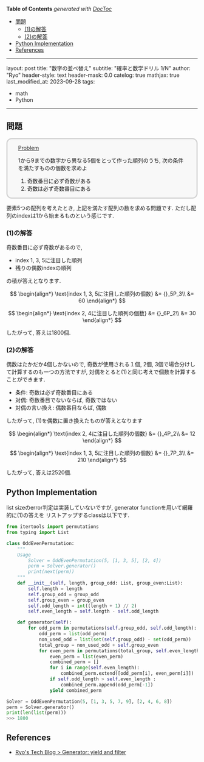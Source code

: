 <!-- START doctoc generated TOC please keep comment here to allow auto update -->
<!-- DON'T EDIT THIS SECTION, INSTEAD RE-RUN doctoc TO UPDATE -->
**Table of Contents**  *generated with [DocToc](https://github.com/thlorenz/doctoc)*

- [問題](#%E5%95%8F%E9%A1%8C)
  - [(1)の解答](#1%E3%81%AE%E8%A7%A3%E7%AD%94)
  - [(2)の解答](#2%E3%81%AE%E8%A7%A3%E7%AD%94)
- [Python Implementation](#python-implementation)
- [References](#references)

<!-- END doctoc generated TOC please keep comment here to allow auto update -->

---
layout: post
title: "数字の並べ替え"
subtitle: "確率と数学ドリル 1/N"
author: "Ryo"
header-style: text
header-mask: 0.0
catelog: true
mathjax: true
last_modified_at: 2023-09-28
tags:

- math
- Python

---

## 問題

<div style='padding-left: 2em; padding-right: 2em; border-radius: 1em; border-style:solid; border-color:#D3D3D3; background-color:#F8F8F8'>
<p class="h4"><ins>Problem</ins></p>

1から9までの数字から異なる5個をとって作った順列のうち, 次の条件を満たすものの個数を求めよ

1. 奇数番目に必ず奇数がある
2. 奇数は必ず奇数番目にある

</div>

要素5つの配列を考えたとき, 上記を満たす配列の数を求める問題です. ただし配列のindexは1から始まるものという感じです.

### (1)の解答

奇数番目に必ず奇数があるので, 

- index 1, 3, 5に注目した順列
- 残りの偶数indexの順列

の積が答えとなります. 


$$
\begin{align*}
\text{index 1, 3, 5に注目した順列の個数} &= {}_5P_3\\
&= 60
\end{align*}
$$

$$
\begin{align*}
\text{index 2, 4に注目した順列の個数} &= {}_6P_2\\
&= 30
\end{align*}
$$

したがって, 答えは$1800$個.


### (2)の解答

偶数はたかだか4個しかないので, 奇数が使用される１個, 2個, 3個で場合分けして計算するのも一つの方法ですが, 対偶をとると(1)と同じ考えで個数を計算することができます.

- 条件: 奇数は必ず奇数番目にある
- 対偶: 奇数番目でないならば, 奇数ではない
- 対偶の言い換え: 偶数番目ならば, 偶数


したがって, (1)を偶数に置き換えたものが答えとなります


$$
\begin{align*}
\text{index 2, 4に注目した順列の個数} &= {}_4P_2\\
&= 12
\end{align*}
$$

$$
\begin{align*}
\text{index 1, 3, 5に注目した順列の個数} &= {}_7P_3\\
&= 210
\end{align*}
$$

したがって, 答えは$2520$個.

## Python Implementation

list sizeのerror判定は実装していないですが, generator functionを用いて網羅的に(1)の答えを
リストアップするclassは以下です.

```python
from itertools import permutations
from typing import List

class OddEvenPermutation:
    """
    Usage
        Solver = OddEvenPermutation(5, [1, 3, 5], [2, 4])
        perm = Solver.generator()
        print(next(perm))
    """
    def __init__(self, length, group_odd: List, group_even:List):
        self.length = length
        self.group_odd = group_odd
        self.group_even = group_even
        self.odd_length = int((length + 1) // 2)
        self.even_length = self.length - self.odd_length

    def generator(self):
        for odd_perm in permutations(self.group_odd, self.odd_length):
            odd_perm = list(odd_perm)
            non_used_odd = list(set(self.group_odd) - set(odd_perm))
            total_group = non_used_odd + self.group_even
            for even_perm in permutations(total_group, self.even_length):
                even_perm = list(even_perm)
                combined_perm = []
                for i in range(self.even_length):
                    combined_perm.extend([odd_perm[i], even_perm[i]])
                if self.odd_length > self.even_length :
                    combined_perm.append(odd_perm[-1])
                yield combined_perm

Solver = OddEvenPermutation(5, [1, 3, 5, 7, 9], [2, 4, 6, 8])
perm = Solver.generator()
print(len(list(perm)))
>>> 1800
```

References
------------

- [Ryo's Tech Blog > Generator: yield and filter](https://ryonakagami.github.io/2021/09/02/Python-generator/)